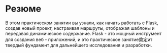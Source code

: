 # Резюме

В этом практическом занятии вы узнали, как начать работать с Flask, создав новый проект, настраивая маршруты, отображая шаблоны и передавая динамическое содержание. Flask - это мощный инструмент для создания веб - приложений, и это практическое занятие奠定ит твердый фундамент для дальнейшего исследования и разработки.
